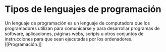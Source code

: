 # Tipos de lenguajes de  programación
Un lenguaje de programación es un lenguaje de computadora que los programadores utilizan para comunicarse y para desarrollar programas de software, aplicaciones, páginas webs, scripts u otros conjuntos de instrucciones para que sean ejecutadas por los ordenadores.
[[Programación.]]